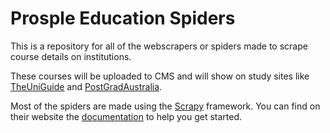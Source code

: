# Prosple Education Spiders
This is a repository for all of the webscrapers or spiders made to scrape course details on institutions.

These courses will be uploaded to CMS and will show on study sites like [TheUniGuide](https://theuniguide.com.au/) and [PostGradAustralia](https://postgradaustralia.com.au/).

Most of the spiders are made using the [Scrapy](https://scrapy.org/) framework. You can find on their website the [documentation](https://docs.scrapy.org/en/latest/) to help you get started.
